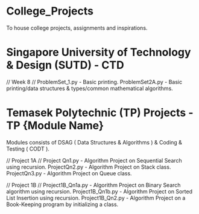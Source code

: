 # College_Projects
To house college projects, assignments and inspirations. 

# Singapore University of Technology & Design (SUTD) - CTD

// Week 8 //
ProblemSet_1.py - Basic printing. 
ProblemSet2A.py - Basic printing/data structures & types/common mathematical algorithms. 

# Temasek Polytechnic (TP) Projects - TP {Module Name}
Modules consists of DSAG ( Data Structures & Algorithms ) & Coding & Testing ( CODT ).

// Project 1A //
Project Qn1.py - Algorithm Project on Sequential Search using recursion. 
ProjectQn2.py - Algorithm Project on Stack class.
ProjectQn3.py - Algorithm Project on Queue class.

// Project 1B //
Project1B_Qn1a.py - Algorithm Project on Binary Search algorithm using recursion.
Project1B_Qn1b.py - Algorithm Project on Sorted List Insertion using recursion. 
Project1B_Qn2.py - Algorithm Project on a Book-Keeping program by initializing a class. 
